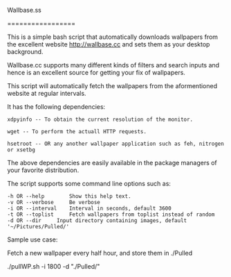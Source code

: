 Wallbase.ss

=================

This is a simple bash script that automatically downloads wallpapers from the excellent website http://wallbase.cc and sets them as your desktop background. 

Wallbase.cc supports many different kinds of filters and search inputs and hence is an excellent source for getting your fix of wallpapers.

This script will automatically fetch the wallpapers from the aformentioned website at regular intervals.

It has the following dependencies:

	xdpyinfo -- To obtain the current resolution of the monitor.

	wget -- To perform the actuall HTTP requests.

	hsetroot -- OR any another wallpaper application such as feh, nitrogen or xsetbg


The above dependencies are easily available in the package managers of your favorite distribution.

The script supports some command line options such as:

	-h OR --help		Show this help text.
	-v OR --verbose		Be verbose
	-i OR --interval	Interval in seconds, default 3600
	-t OR --toplist		Fetch wallpapers from toplist instead of random
	-d OR --dir		Input directory containing images, default '~/Pictures/Pulled/'

Sample use case:

Fetch a new wallpaper every half hour, and store them in ./Pulled

./pullWP.sh -i 1800 -d "./Pulled/"
